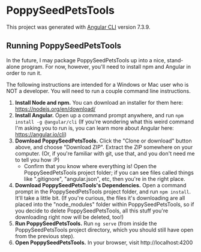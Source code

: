 # PoppySeedPetsTools

This project was generated with [Angular CLI](https://github.com/angular/angular-cli) version 7.3.9.

## Running PoppySeedPetsTools

In the future, I may package PoppySeedPetsTools up into a nice, stand-alone program. For now, however, you'll need to install npm and Angular in order to run it.

The following instructions are intended for a Windows or Mac user who is NOT a developer. You will need to run a couple command line instructions.

1. **Install Node and npm.** You can download an installer for them here: https://nodejs.org/en/download/
2. **Install Angular.** Open up a command prompt anywhere, and run `npm install -g @angular/cli` (If you're wondering what this weird command I'm asking you to run is, you can learn more about Angular here: https://angular.io/cli)
3. **Download PoppySeedPetsTools.** Click the "Clone or download" button above, and choose "Download ZIP". Extract the ZIP somewhere on your computer. (Or, if you're familiar with git, use that, and you don't need me to tell you how :P)
   * Confirm that you know where everything is! Open the PoppySeedPetsTools project folder; if you can see files called things like ".gitignore", "angular.json", etc, then you're in the right place.
4. **Download PoppySeedPetsTools's Dependencies.** Open a command prompt in the PoppySeedPetsTools project folder, and run `npm install`. It'll take a little bit. (If you're curious, the files it's downloading are all placed into the "node_modules" folder within PoppySeedPetsTools, so if you decide to delete PoppySeedPetsTools, all this stuff you're downloading right now will be deleted, too!)
5. **Run PoppySeedPetsTools.** Run `ng serve` (from inside the PoppySeedPetsTools project directory, which you should still have open from the previous step).
6. **Open PoppySeedPetsTools.** In your browser, visit http://localhost:4200

